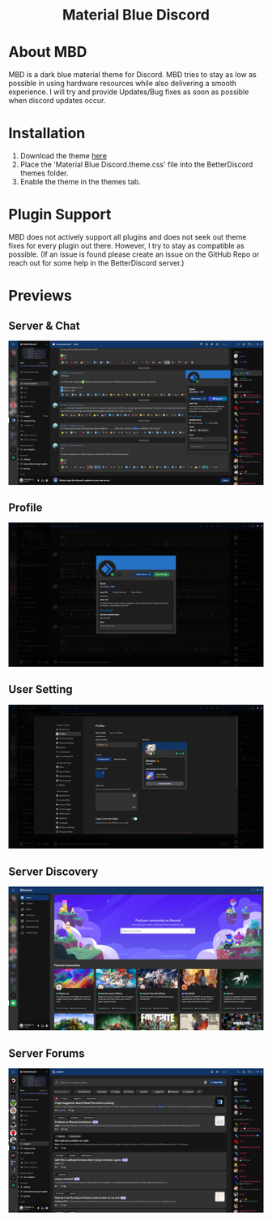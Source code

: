<h1 align="center">Material Blue Discord</h1>

# About MBD

MBD is a dark blue material theme for Discord. MBD tries to stay as low as possible in using hardware resources while also delivering a smooth experience. I will try and provide Updates/Bug fixes as soon as possible when discord updates occur.

# Installation

1. Download the theme [here](https://betterdiscord.app/Download?id=746)
2. Place the 'Material Blue Discord.theme.css' file into the BetterDiscord themes folder.
3. Enable the theme in the themes tab.

# Plugin Support
MBD does not actively support all plugins and does not seek out theme fixes for every plugin out there. However, I try to stay as compatible as possible. (If an issue is found please create an issue on the GitHub Repo or reach out for some help in the BetterDiscord server.)

# Previews

## Server & Chat
![](https://github.com/Elisniper/MBD/blob/main/resources/Image%201.PNG?raw=true)
## Profile
![](https://github.com/Elisniper/MBD/blob/main/resources/Image%202.PNG?raw=true)
## User Setting
![](https://github.com/Elisniper/MBD/blob/main/resources/Image%203.PNG?raw=true)
## Server Discovery
![](https://github.com/Elisniper/MBD/blob/main/resources/Image%204.PNG?raw=true)
## Server Forums
![](https://github.com/Elisniper/MBD/blob/main/resources/Image%205.PNG?raw=true)